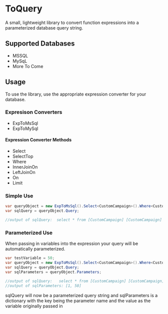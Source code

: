 ﻿ # ToQuery
 A small, lightweight library to convert function expressions into a parameterized database query string. 
 
 ## Supported Databases
 * MSSQL
 * MySqL
 * More To Come
 
 ## Usage
 To use the library, use the appropriate expression converter for your database.
 
 ### Expresison Converters
 * ExpToMsSql
 * ExpToMySql
 
 #### Expression Converter Methods
 * Select
 * SelectTop
 * Where
 * InnerJoinOn
 * LeftJoinOn
 * On
 * Limit
 
 ### Simple Use
 ```C#
 var queryObject = new ExpToMsSql().Select<CustomCampaign>().Where<CustomCampaign>(x => x.Id == 2).Generate();
 var sqlQuery = queryObject.Query;

 //output of sqlQuery:  select * from [CustomCampaign] [CustomCampaign]  where [CustomCampaign].[Id] = 2
 ```
 
 ### Parameterized Use
 When passing in variables into the expression your query will be automatically parameterized.
 ```C#
var testVariable = 50;
var queryObject = new ExpToMsSql().Select<CustomCampaign>().Where<CustomCampaign>(x => x.Id == testVariable).Generate();
var sqlQuery = queryObject.Query;
var sqlParameters = queryObject.Parameters;

 //output of sqlQuery:   select * from [CustomCampaign] [CustomCampaign]  where [CustomCampaign].[Id] = @1
 //output of sqlParameters: [1, 50]
 ```
 sqlQuery will now be a parameterized query string and sqlParameters is a dictionary with the key being the parameter name and the value as the variable originally passed in
 
 
 
 
